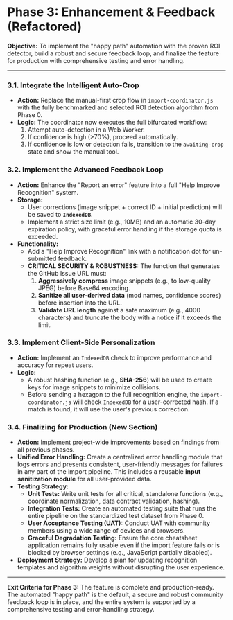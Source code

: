 # Phase 3: Enhancement & Feedback (Refactored)

**Objective:** To implement the "happy path" automation with the proven ROI detector, build a robust and secure feedback loop, and finalize the feature for production with comprehensive testing and error handling.

---

### 3.1. Integrate the Intelligent Auto-Crop

-   **Action:** Replace the manual-first crop flow in `import-coordinator.js` with the fully benchmarked and selected ROI detection algorithm from Phase 0.
-   **Logic:** The coordinator now executes the full bifurcated workflow:
    1.  Attempt auto-detection in a Web Worker.
    2.  If confidence is high (>70%), proceed automatically.
    3.  If confidence is low or detection fails, transition to the `awaiting-crop` state and show the manual tool.

### 3.2. Implement the Advanced Feedback Loop

-   **Action:** Enhance the "Report an error" feature into a full "Help Improve Recognition" system.
-   **Storage:**
    -   User corrections (image snippet + correct ID + initial prediction) will be saved to **`IndexedDB`**.
    -   Implement a strict size limit (e.g., 10MB) and an automatic 30-day expiration policy, with graceful error handling if the storage quota is exceeded.
-   **Functionality:**
    -   Add a "Help Improve Recognition" link with a notification dot for un-submitted feedback.
    -   **CRITICAL SECURITY & ROBUSTNESS:** The function that generates the GitHub Issue URL must:
        1.  **Aggressively compress** image snippets (e.g., to low-quality JPEG) before Base64 encoding.
        2.  **Sanitize all user-derived data** (mod names, confidence scores) before insertion into the URL.
        3.  **Validate URL length** against a safe maximum (e.g., 4000 characters) and truncate the body with a notice if it exceeds the limit.

### 3.3. Implement Client-Side Personalization

-   **Action:** Implement an `IndexedDB` check to improve performance and accuracy for repeat users.
-   **Logic:**
    -   A robust hashing function (e.g., **SHA-256**) will be used to create keys for image snippets to minimize collisions.
    -   Before sending a hexagon to the full recognition engine, the `import-coordinator.js` will check `IndexedDB` for a user-corrected hash. If a match is found, it will use the user's previous correction.

### 3.4. Finalizing for Production (New Section)

-   **Action:** Implement project-wide improvements based on findings from all previous phases.
-   **Unified Error Handling:** Create a centralized error handling module that logs errors and presents consistent, user-friendly messages for failures in any part of the import pipeline. This includes a reusable **input sanitization module** for all user-provided data.
-   **Testing Strategy:**
    -   **Unit Tests:** Write unit tests for all critical, standalone functions (e.g., coordinate normalization, data contract validation, hashing).
    -   **Integration Tests:** Create an automated testing suite that runs the entire pipeline on the standardized test dataset from Phase 0.
    -   **User Acceptance Testing (UAT):** Conduct UAT with community members using a wide range of devices and browsers.
    -   **Graceful Degradation Testing:** Ensure the core cheatsheet application remains fully usable even if the import feature fails or is blocked by browser settings (e.g., JavaScript partially disabled).
-   **Deployment Strategy:** Develop a plan for updating recognition templates and algorithm weights without disrupting the user experience.

---

**Exit Criteria for Phase 3:** The feature is complete and production-ready. The automated "happy path" is the default, a secure and robust community feedback loop is in place, and the entire system is supported by a comprehensive testing and error-handling strategy.